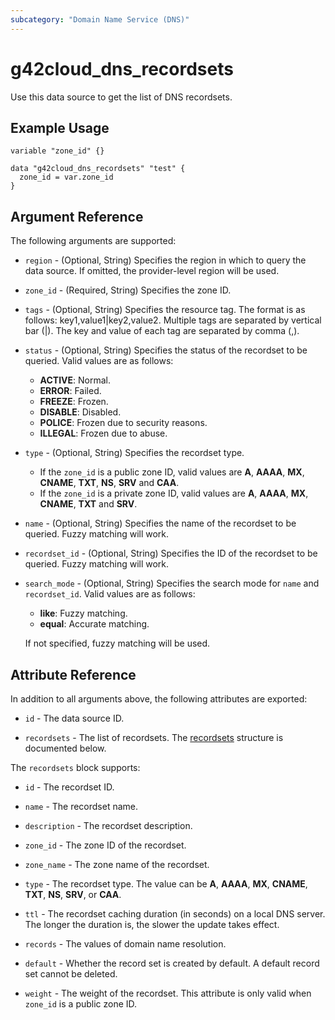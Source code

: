 ```yaml
---
subcategory: "Domain Name Service (DNS)"
---
```


# g42cloud_dns_recordsets

Use this data source to get the list of DNS recordsets.

## Example Usage

```hcl
variable "zone_id" {}

data "g42cloud_dns_recordsets" "test" {
  zone_id = var.zone_id
}
```

## Argument Reference

The following arguments are supported:

* `region` - (Optional, String) Specifies the region in which to query the data source.
  If omitted, the provider-level region will be used.

* `zone_id` - (Required, String) Specifies the zone ID.

* `tags` - (Optional, String) Specifies the resource tag. The format is as follows: key1,value1|key2,value2.
  Multiple tags are separated by vertical bar (|). The key and value of each tag are separated by comma (,).

* `status` - (Optional, String) Specifies the status of the recordset to be queried. Valid values are as follows:
  + **ACTIVE**: Normal.
  + **ERROR**: Failed.
  + **FREEZE**: Frozen.
  + **DISABLE**: Disabled.
  + **POLICE**: Frozen due to security reasons.
  + **ILLEGAL**: Frozen due to abuse.

* `type` - (Optional, String) Specifies the recordset type.
  + If the `zone_id` is a public zone ID, valid values are **A**, **AAAA**, **MX**, **CNAME**, **TXT**, **NS**, **SRV**
  and **CAA**.
  + If the `zone_id` is a private zone ID, valid values are **A**, **AAAA**, **MX**, **CNAME**, **TXT** and **SRV**.

* `name` - (Optional, String) Specifies the name of the recordset to be queried. Fuzzy matching will work.

* `recordset_id` - (Optional, String) Specifies the ID of the recordset to be queried. Fuzzy matching will work.

* `search_mode` - (Optional, String) Specifies the search mode for `name` and `recordset_id`. Valid values are as follows:
  + **like**: Fuzzy matching.
  + **equal**: Accurate matching.

  If not specified, fuzzy matching will be used.

## Attribute Reference

In addition to all arguments above, the following attributes are exported:

* `id` - The data source ID.

* `recordsets` - The list of recordsets.
  The [recordsets](#DNSRecordsets_Recordsets) structure is documented below.

<a name="DNSRecordsets_Recordsets"></a>
The `recordsets` block supports:

* `id` - The recordset ID.

* `name` - The recordset name.

* `description` - The recordset description.

* `zone_id` - The zone ID of the recordset.

* `zone_name` - The zone name of the recordset.

* `type` - The recordset type. The value can be **A**, **AAAA**, **MX**, **CNAME**, **TXT**, **NS**, **SRV**, or **CAA**.

* `ttl` - The recordset caching duration (in seconds) on a local DNS server. The longer the duration is, the slower the
  update takes effect.

* `records` - The values of domain name resolution.

* `default` - Whether the record set is created by default. A default record set cannot be deleted.

* `weight` - The weight of the recordset. This attribute is only valid when `zone_id` is a public zone ID.
